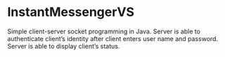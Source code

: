 # InstantMessengerVS
Simple client-server socket programming in Java. Server is able to authenticate client’s identity after client enters user name and password. Server is able to display client’s status.
